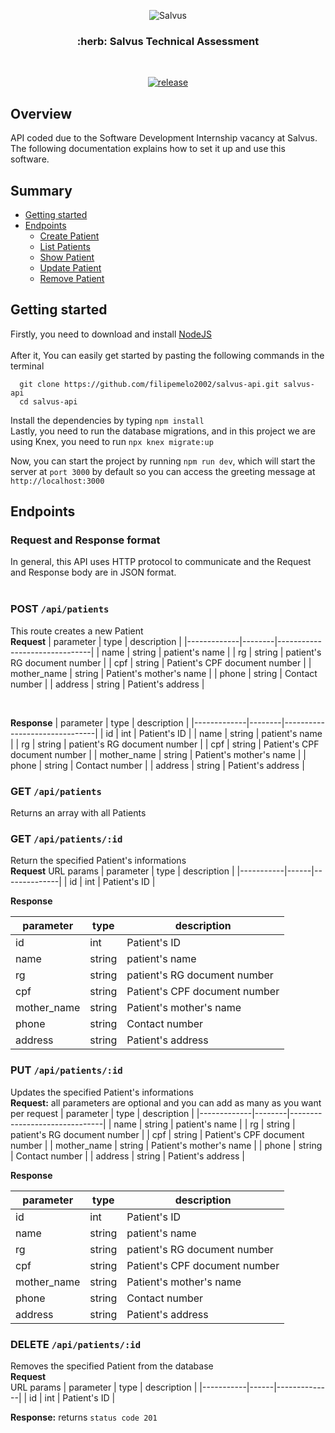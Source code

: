<p align="center">
  <img src="https://salvus.me/img/logo-salvus.png" alt="Salvus" />
</p>

<h3 align="center">
 :herb: Salvus Technical Assessment
</h3>
<br>
<div align="center">

[![release](https://img.shields.io/github/v/release/filipemelo2002/salvus-api)](https://github.com/filipemelo2002/salvus-api/releases)<space><space>

</div>

## Overview

API coded due to the Software Development Internship vacancy at Salvus. The following documentation explains how to set it up and use this software.

## Summary

- [Getting started](#getting-started)
- [Endpoints](#endpoints)
  - [Create Patient](#post-apipatients)
  - [List Patients](#get-apipatients)
  - [Show Patient](#get-apipatientsid)
  - [Update Patient](#put-apipatientsid)
  - [Remove Patient](#delete-apipatientsid)

## Getting started

Firstly, you need to download and install [NodeJS](https://nodejs.org/en/) <br/><br/>
After it, You can easily get started by pasting the following commands in the terminal

```shell
  git clone https://github.com/filipemelo2002/salvus-api.git salvus-api
  cd salvus-api
```

Install the dependencies by typing `npm install` <br/>
Lastly, you need to run the database migrations, and in this project we are using Knex, you need to run `npx knex migrate:up` <br/>

Now, you can start the project by running `npm run dev`, which will start the server at `port 3000` by default so you can access the greeting message at `http://localhost:3000`

## Endpoints

### Request and Response format

In general, this API uses HTTP protocol to communicate and the Request and Response body are in JSON format.
<br/><br/>

### POST `/api/patients`

This route creates a new Patient<br>
**Request**
| parameter | type | description |
|-------------|--------|-------------------------------|
| name | string | patient's name |
| rg | string | patient's RG document number |
| cpf | string | Patient's CPF document number |
| mother_name | string | Patient's mother's name |
| phone | string | Contact number |
| address | string | Patient's address |

<br/>

**Response**
| parameter | type | description |
|-------------|--------|-------------------------------|
| id | int | Patient's ID |
| name | string | patient's name |
| rg | string | patient's RG document number |
| cpf | string | Patient's CPF document number |
| mother_name | string | Patient's mother's name |
| phone | string | Contact number |
| address | string | Patient's address |

### GET `/api/patients`

Returns an array with all Patients

### GET `/api/patients/:id`

Return the specified Patient's informations <br/>
**Request** URL params
| parameter | type | description |
|-----------|------|--------------|
| id | int | Patient's ID |

**Response**

| parameter   | type   | description                   |
| ----------- | ------ | ----------------------------- |
| id          | int    | Patient's ID                  |
| name        | string | patient's name                |
| rg          | string | patient's RG document number  |
| cpf         | string | Patient's CPF document number |
| mother_name | string | Patient's mother's name       |
| phone       | string | Contact number                |
| address     | string | Patient's address             |

### PUT `/api/patients/:id`

Updates the specified Patient's informations <br/>
**Request:** all parameters are optional and you can add as many as you want per request
| parameter | type | description |
|-------------|--------|-------------------------------|
| name | string | patient's name |
| rg | string | patient's RG document number |
| cpf | string | Patient's CPF document number |
| mother_name | string | Patient's mother's name |
| phone | string | Contact number |
| address | string | Patient's address |

**Response**

| parameter   | type   | description                   |
| ----------- | ------ | ----------------------------- |
| id          | int    | Patient's ID                  |
| name        | string | patient's name                |
| rg          | string | patient's RG document number  |
| cpf         | string | Patient's CPF document number |
| mother_name | string | Patient's mother's name       |
| phone       | string | Contact number                |
| address     | string | Patient's address             |

### DELETE `/api/patients/:id`

Removes the specified Patient from the database<br/>
**Request** <br/> URL params
| parameter | type | description |
|-----------|------|--------------|
| id | int | Patient's ID |

**Response:** returns `status code 201`
